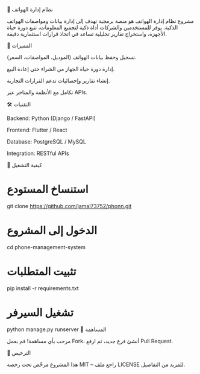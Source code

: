 



📱 نظام إدارة الهواتف



مشروع نظام إدارة الهواتف هو منصة برمجية تهدف إلى إدارة بيانات ومواصفات الهواتف الذكية. يوفر للمستخدمين والشركات أداة ذكية لتجميع المعلومات، تتبع دورة حياة الأجهزة، واستخراج تقارير تحليلية تساعد في اتخاذ قرارات استثمارية دقيقة.


🎯 المميزات

تسجيل وحفظ بيانات الهواتف (الموديل، المواصفات، السعر).

إدارة دورة حياة الجهاز من الشراء حتى إعادة البيع.

إنشاء تقارير وإحصائيات تدعم القرارات التجارية.

تكامل مع الأنظمة والمتاجر عبر APIs.


🛠️ التقنيات

Backend: Python (Django / FastAPI)

Frontend: Flutter / React

Database: PostgreSQL / MySQL

Integration: RESTful APIs

🚀 كيفية التشغيل

# استنساخ المستودع
git clone https://github.com/jamal73752/phonn.git

# الدخول إلى المشروع
cd phone-management-system  

# تثبيت المتطلبات
pip install -r requirements.txt  

# تشغيل السيرفر
python manage.py runserver
🤝 المساهمة

مرحب بأي مساهمة! قم بعمل Fork، أنشئ فرع جديد، ثم ارفع Pull Request.

📄 الترخيص

هذا المشروع مرخّص تحت رخصة MIT – راجع ملف LICENSE للمزيد من التفاصيل.

